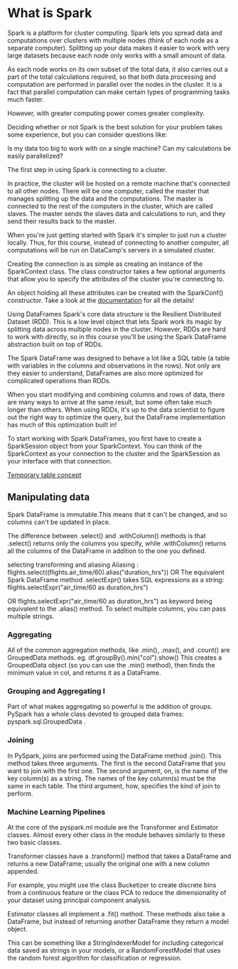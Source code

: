 # What is Spark

Spark is a platform for cluster computing. Spark lets you spread data and computations over clusters with multiple nodes (think of each node as a separate computer). Splitting up your data makes it easier to work with very large datasets because each node only works with a small amount of data.

As each node works on its own subset of the total data, it also carries out a part of the total calculations required, so that both data processing and computation are performed in parallel over the nodes in the cluster. It is a fact that parallel computation can make certain types of programming tasks much faster.

However, with greater computing power comes greater complexity.

Deciding whether or not Spark is the best solution for your problem takes some experience, but you can consider questions like:

Is my data too big to work with on a single machine?
Can my calculations be easily parallelized?

The first step in using Spark is connecting to a cluster.

In practice, the cluster will be hosted on a remote machine that's connected to all other nodes. There will be one computer, called the master that manages splitting up the data and the computations. The master is connected to the rest of the computers in the cluster, which are called slaves. The master sends the slaves data and calculations to run, and they send their results back to the master.

When you're just getting started with Spark it's simpler to just run a cluster locally. Thus, for this course, instead of connecting to another computer, all computations will be run on DataCamp's servers in a simulated cluster.

Creating the connection is as simple as creating an instance of the SparkContext class. The class constructor takes a few optional arguments that allow you to specify the attributes of the cluster you're connecting to.

An object holding all these attributes can be created with the SparkConf() constructor. Take a look at the [documentation](http://spark.apache.org/docs/2.1.0/api/python/pyspark.html) for all the details!

Using DataFrames
Spark's core data structure is the Resilient Distributed Dataset (RDD). This is a low level object that lets Spark work its magic by splitting data across multiple nodes in the cluster. However, RDDs are hard to work with directly, so in this course you'll be using the Spark DataFrame abstraction built on top of RDDs.

The Spark DataFrame was designed to behave a lot like a SQL table (a table with variables in the columns and observations in the rows). Not only are they easier to understand, DataFrames are also more optimized for complicated operations than RDDs.

When you start modifying and combining columns and rows of data, there are many ways to arrive at the same result, but some often take much longer than others. When using RDDs, it's up to the data scientist to figure out the right way to optimize the query, but the DataFrame implementation has much of this optimization built in!

To start working with Spark DataFrames, you first have to create a SparkSession object from your SparkContext. You can think of the SparkContext as your connection to the cluster and the SparkSession as your interface with that connection.

[Temporary table concept](https://s3.amazonaws.com/assets.datacamp.com/production/course_4452/datasets/spark_figure.png)

## Manipulating data

Spark DataFrame is immutable.This means that it can't be changed, and so columns can't be updated in place.

The difference between .select() and .withColumn() methods is that .select() returns only the columns you specify, while .withColumn() returns all the columns of the DataFrame in addition to the one you defined.

selecting transforming and aliasing
Aliasing : flights.select((flights.air_time/60).alias("duration_hrs"))
OR
The equivalent Spark DataFrame method .selectExpr() takes SQL expressions as a string: flights.selectExpr("air_time/60 as duration_hrs")

OR
flights.selectExpr("air_time/60 as duration_hrs")
as keyword being equivalent to the .alias() method. To select multiple columns, you can pass multiple strings.

### Aggregating

All of the common aggregation methods, like .min(), .max(), and .count() are GroupedData methods.
eg. df.groupBy().min("col").show()
This creates a GroupedData object (so you can use the .min() method), then finds the minimum value in col, and returns it as a DataFrame.

### Grouping and Aggregating I

Part of what makes aggregating so powerful is the addition of groups. PySpark has a whole class devoted to grouped data frames: pyspark.sql.GroupedData .

### Joining

In PySpark, joins are performed using the DataFrame method .join(). This method takes three arguments. The first is the second DataFrame that you want to join with the first one. The second argument, on, is the name of the key column(s) as a string. The names of the key column(s) must be the same in each table. The third argument, how, specifies the kind of join to perform.

### Machine Learning Pipelines

At the core of the pyspark.ml module are the Transformer and Estimator classes. Almost every other class in the module behaves similarly to these two basic classes.

Transformer classes have a .transform() method that takes a DataFrame and returns a new DataFrame; usually the original one with a new column appended.

For example, you might use the class Bucketizer to create discrete bins from a continuous feature or the class PCA to reduce the dimensionality of your dataset using principal component analysis.

Estimator classes all implement a .fit() method. These methods also take a DataFrame, but instead of returning another DataFrame they return a model object.

This can be something like a StringIndexerModel for including categorical data saved as strings in your models, or a RandomForestModel that uses the random forest algorithm for classification or regression.
